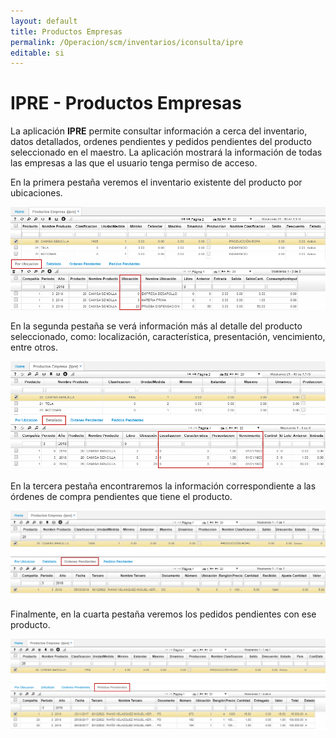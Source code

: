 ```yaml
---
layout: default
title: Productos Empresas
permalink: /Operacion/scm/inventarios/iconsulta/ipre
editable: si
---
```


# IPRE - Productos Empresas

La aplicación **IPRE** permite consultar información a cerca del inventario, datos detallados, ordenes pendientes y pedidos pendientes del producto seleccionado en el maestro. La aplicación mostrará la información de todas las empresas a las que el usuario tenga permiso de acceso.  

En la primera pestaña veremos el inventario existente del producto por ubicaciones.  

![](ipre.png)

En la segunda pestaña se verá información más al detalle del producto seleccionado, como: localización, característica, presentación, vencimiento, entre otros.  

![](ipre1.png)

En la tercera pestaña encontraremos la información correspondiente a las órdenes de compra pendientes que tiene el producto.  

![](ipre2.png)

Finalmente, en la cuarta pestaña veremos los pedidos pendientes con ese producto.  

![](ipre3.png)
